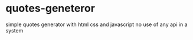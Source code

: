 # quotes-geneteror
 simple  quotes  generator   with  html css  and javascript  no use of any api in a  system
